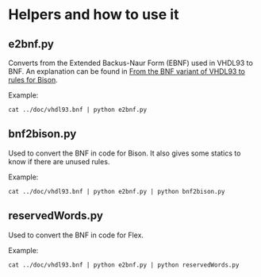 # Helpers and how to use it

## e2bnf.py

Converts from the Extended Backus-Naur Form (EBNF) used in VHDL93 to BNF. An explanation can be
found in [From the BNF variant of VHDL93 to rules for Bison](../doc/README.md).

Example:
```
cat ../doc/vhdl93.bnf | python e2bnf.py
```

## bnf2bison.py

Used to convert the BNF in code for Bison.
It also gives some statics to know if there are unused rules.

Example:
```
cat ../doc/vhdl93.bnf | python e2bnf.py | python bnf2bison.py
```

## reservedWords.py

Used to convert the BNF in code for Flex.

Example:
```
cat ../doc/vhdl93.bnf | python e2bnf.py | python reservedWords.py
```
